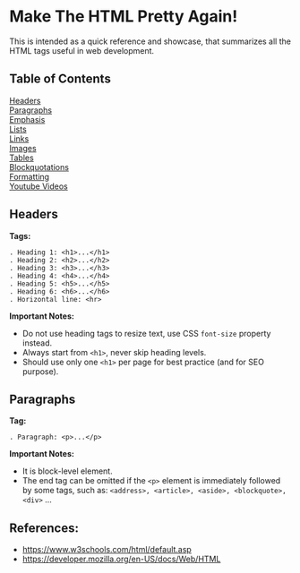 # Make The HTML Pretty Again!

This is intended as a quick reference and showcase, that summarizes all the HTML tags useful in web development.

## Table of Contents

[Headers](#headers)    
[Paragraphs](#paragraphs)   
[Emphasis](#emphasis)  
[Lists](#lists)  
[Links](#links)  
[Images](#images)  
[Tables](#tables)  
[Blockquotations](#blockquotations)   
[Formatting](#formatting)   
[Youtube Videos](#videos) 

## Headers <a name="headers"/>
**Tags:** 
```
. Heading 1: <h1>...</h1>
. Heading 2: <h2>...</h2>
. Heading 3: <h3>...</h3>
. Heading 4: <h4>...</h4>
. Heading 5: <h5>...</h5>
. Heading 6: <h6>...</h6>
. Horizontal line: <hr>
```

**Important Notes:** 
- Do not use heading tags to resize text, use CSS `font-size` property instead.
- Always start from `<h1>`, never skip heading levels.
- Should use only one `<h1>` per page for best practice (and for SEO purpose).

## Paragraphs <a name="paragraphs"/>
**Tag:** 
```
. Paragraph: <p>...</p>
```

**Important Notes:**
- It is block-level element.
- The end tag can be omitted if the `<p>` element is immediately followed by some tags, such as: `<address>, <article>, <aside>, <blockquote>, <div>` ...


## References:
- https://www.w3schools.com/html/default.asp
- https://developer.mozilla.org/en-US/docs/Web/HTML


